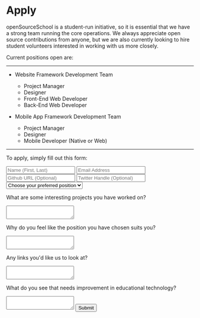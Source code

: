 # Apply

openSourceSchool is a student-run initiative, so it is essential that we have a strong team running the core operations. We always appreciate open source contributions from anyone, but we are also currently looking to hire student volunteers interested in working with us more closely.


Current positions open are:

---

* Website Framework Development Team
	* Project Manager
	* Designer
	* Front-End Web Developer
	* Back-End Web Developer

* Mobile App Framework Development Team
	* Project Manager
	* Designer
	* Mobile Developer (Native or Web)

---


To apply, simply fill out this form: 

<form class="apply" action="//api.formspree.com/krishna.dholakiya@gmail.com" method="POST">
	<input type="text" class="m" name="Name" placeholder="Name (First, Last)" required>
	<input type="email" class="m" name="_replyto" placeholder="Email Address" required>
	<input type="text" name="Github" placeholder="Github URL (Optional)">
	<input type="text" name="Twitter" placeholder="Twitter Handle (Optional)">
	<select name="Job">
		<option value="NOPE" selected>Choose your preferred position</option>
		<option value="Project Manager (Web)">Project Manager (Web)</option>
		<option value="Designer (Web)">Designer (Web)</option>
		<option value="Front-End Web Developer">Front-End Web Dev</option>
		<option value="Back-End Web Developer">Back-End Web Dev</option>
		<option value="Project Manager (Mobile)">Project Manager (Mobile)</option>
		<option value="Designer (Mobile)">Designer (Mobile)</option>
		<option value="Mobile Developer">Mobile Dev (Native or Web)</option>
	</select>
	<p>What are some interesting projects you have worked on?</p>
	<textarea name="Projects">
	</textarea>
	<p>Why do you feel like the position you have chosen suits you?</p>
	<textarea name="Position">
	</textarea>
	<p>Any links you'd like us to look at?</p>
	<textarea name="Links">
	</textarea>
	<p>What do you see that needs improvement in educational technology?</p>
	<textarea name="Improvements">
	</textarea>
	<input type="hidden" name="_next" value="http://openSourceSchool.github.io/thanks">
	<input type="submit" value="Submit">
</form>
